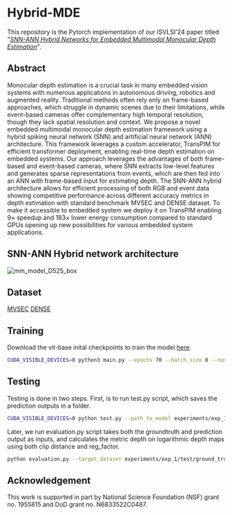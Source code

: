 # Hybrid-MDE
This repository is the Pytorch implementation of our ISVLSI'24 paper titled "[_SNN-ANN Hybrid Networks for Embedded Multimodal Monocular Depth Estimation_](https://ieeexplore.ieee.org/document/10682628)".

## Abstract
Monocular depth estimation is a crucial task in many embedded vision systems with numerous applications in autonomous driving, robotics and augmented reality. Traditional methods often rely only on frame-based approaches, which struggle in dynamic scenes due to their limitations, while event-based cameras offer complementary high temporal resolution, though they lack spatial resolution and context. We propose a novel embedded multimodal monocular depth estimation framework using a hybrid spiking neural network (SNN) and artificial neural network (ANN) architecture. This framework leverages a custom accelerator, TransPIM for efficient transformer deployment, enabling real-time depth estimation on embedded systems. Our approach leverages the advantages of both frame-based and event-based cameras, where SNN extracts low-level features and generates sparse representations from events, which are then fed into an ANN with frame-based input for estimating depth. The SNN-ANN hybrid architecture allows for efficient processing of both RGB and event data showing competitive performance across different accuracy metrics in depth estimation with standard benchmark MVSEC and DENSE dataset. To make it accessible to embedded system we deploy it on TransPIM enabling 9× speedup and 183× lower energy consumption compared to standard GPUs opening up new possibilities for various embedded system applications.

## SNN-ANN Hybrid network architecture
![mm_model_D525_box](https://github.com/user-attachments/assets/c3fadaca-5b7c-4938-843a-d8739ec9b755)

## Dataset
[MVSEC](https://daniilidis-group.github.io/mvsec/)
[DENSE](https://rpg.ifi.uzh.ch/E2DEPTH.html)

## Training
Download the vit-base inital checkpoints to train the model [here](https://drive.google.com/file/d/18Azic_56AHn_ysWlmSKOmVM6sjXE_0UG/view?usp=drive_link).
```bash
CUDA_VISIBLE_DEVICES=0 python3 main.py --epochs 70 --batch_size 8 --num_enc_dec_layers 12 --lr 0.0003
```
## Testing
Testing is done in two steps. First, is to run test.py script, which saves the prediction outputs in a folder. 
```bash
CUDA_VISIBLE_DEVICES=0 python test.py --path_to_model experiments/exp_1/checkpoints/model_best.pth.tar --output_folder experiments/exp_1/test/ --data_folder test 
```
Later, we run evaluation.py script takes both the groundtruth and prediction output as inputs, and calculates the metric depth on logarithmic depth maps using both clip distance and reg_factor. 
```bash
python evaluation.py --target_dataset experiments/exp_1/test/ground_truth/npy/gt/ --predictions_dataset experiments/exp_1/test/npy/depth/ --clip_distance 80 --reg_factor 3.70378
```
## Acknowledgement
This work is supported in part by National Science Foundation (NSF) grant no. 1955815 and DoD grant no. N6833522C0487.
